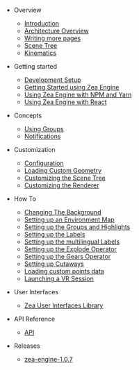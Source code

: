 - Overview
  * [Introduction](zea-engine.md)
  * [Architecture Overview](arch-overview.md)
  * [Writing more pages](more-pages.md)
  * [Scene Tree](scene-tree.md)
  * [Kinematics](kinematics.md)

- Getting started
  * [Development Setup](getting-started/development-setup.md)
  * [Getting Started using Zea Engine](getting-started/get-started-with-engine.md)
  * [Using Zea Engine with NPM and Yarn](getting-started/using-npm-yarn.md)
  * [Using Zea Engine with React](getting-started/using-react.md)

- Concepts
  * [Using Groups](concepts/groups.md)
  * [Notifications](concepts/notifications.md)

- Customization
  * [Configuration](configuration.md)
  * [Loading Custom Geometry](write-a-SG-plugin.md)
  * [Customizing the Scene Tree](write-a-SG-plugin.md)
  * [Customizing the Renderer](write-a-Renderer-plugin.md)

- How To
  * [Changing The Background](tutorials/changing-the-background.md)
  * [Setting up an Environment Map](tutorials/setting-up-an-environment-map.md)
  * [Setting up the Groups and Highlights](tutorials/Highlights.md)
  * [Setting up the Labels](tutorials/labels.md)
  * [Setting up the multilingual Labels](tutorials/multilingual-labels.md)
  * [Setting up the Explode Operator](tutorials/explode-operator.md)
  * [Setting up the Gears Operator](tutorials/gears-operator.md)
  * [Setting up Cutaways](tutorials/cutaways.md)
  * [Loading custom points data](tutorials/custom-points.md)
  * [Launching a VR Session](tutorials/VR.md)

- User Interfaces 
  * [Zea User Interfaces Library](zea-web-components.md)

- API Reference
  * [API](api/README.md)

- Releases
  * [zea-engine-1.0.7](zea-engine-1.0.7.md)
